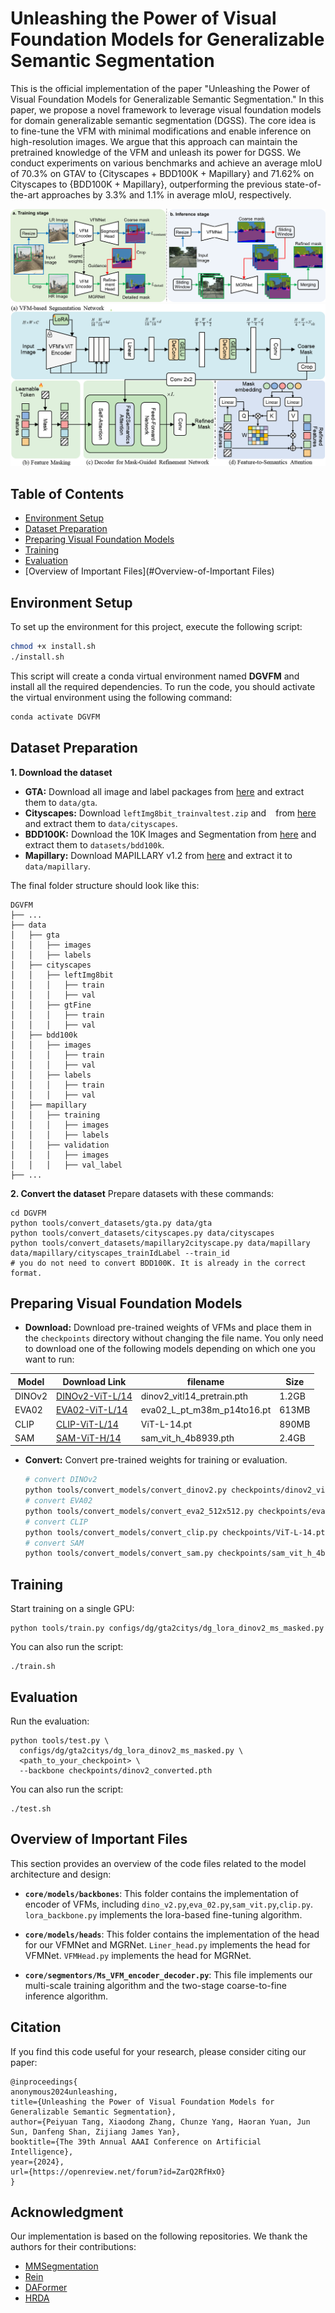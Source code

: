 # Unleashing the Power of Visual Foundation Models for Generalizable Semantic Segmentation

This is the official implementation of the paper "Unleashing the Power of Visual Foundation Models for Generalizable Semantic Segmentation." In this paper, we propose a novel framework to leverage visual foundation models for domain generalizable semantic segmentation (DGSS). The core idea is to fine-tune the VFM with minimal modifications and enable inference on high-resolution images. We argue that this approach can maintain the pretrained knowledge of the VFM and unleash its power for DGSS.
We conduct experiments on various benchmarks and achieve an average mIoU of 70.3% on GTAV to {Cityscapes + BDD100K + Mapillary} and 71.62% on Cityscapes to {BDD100K + Mapillary}, outperforming the previous state-of-the-art approaches by 3.3% and 1.1% in average mIoU, respectively.

![figure2.png](resources/figure2.png)
![figure3.png](resources/figure3.png)

## Table of Contents

- [Environment Setup](#environment-setup)
- [Dataset Preparation](#dataset-preparation)
- [Preparing Visual Foundation Models](#preparing-visual-foundation-models)
- [Training](#training)
- [Evaluation](#evaluation)	
- [Overview of Important Files](#Overview-of-Important Files)

## Environment Setup

To set up the environment for this project, execute the following script:

```bash
chmod +x install.sh
./install.sh
```

This script will create a conda virtual environment named **DGVFM** and install all the required dependencies. To run the code, you should activate the virtual environment using the following command:

```bash
conda activate DGVFM
```

## Dataset Preparation

**1. Download the dataset**

* **GTA:**  Download all image and label packages from [here](https://download.visinf.tu-darmstadt.de/data/from_games/) and extract them to `data/gta`.
* **Cityscapes:** Download `leftImg8bit_trainvaltest.zip` and ` ` from [here](https://www.cityscapes-dataset.com/downloads/) and extract them to `data/cityscapes`.
* **BDD100K:** Download the 10K Images and Segmentation from [here](https://bdd-data.berkeley.edu/portal.html#download) and extract them to `datasets/bdd100k`.
* **Mapillary:** Download MAPILLARY v1.2 from [here](https://research.mapillary.com/) and extract it to `data/mapillary`.

The final folder structure should look like this:

```
DGVFM
├── ...
├── data
│   ├── gta
│   │   ├── images
│   │   ├── labels
│   ├── cityscapes
│   │   ├── leftImg8bit
│   │   │   ├── train
│   │   │   ├── val
│   │   ├── gtFine
│   │   │   ├── train
│   │   │   ├── val
│   ├── bdd100k
│   │   ├── images
│   │   │   ├── train
│   │   │   ├── val
│   │   ├── labels
│   │   │   ├── train
│   │   │   ├── val
│   ├── mapillary
│   │   ├── training
│   │   │   ├── images
│   │   │   ├── labels
│   │   ├── validation
│   │   │   ├── images
│   │   │   ├── val_label
├── ...
```

**2. Convert the dataset**
Prepare datasets with these commands:

```shell
cd DGVFM
python tools/convert_datasets/gta.py data/gta 
python tools/convert_datasets/cityscapes.py data/cityscapes
python tools/convert_datasets/mapillary2cityscape.py data/mapillary data/mapillary/cityscapes_trainIdLabel --train_id
# you do not need to convert BDD100K. It is already in the correct format.
```


## Preparing Visual Foundation Models

* **Download:** Download pre-trained weights of VFMs and place them in the `checkpoints` directory without changing the file name. You only need to download one of the following models depending on which one you want to run:

| Model  | Download Link                                                | filename                   | Size  |
| ------ | ------------------------------------------------------------ | -------------------------- | ----- |
| DINOv2 | [DINOv2-ViT-L/14](https://dl.fbaipublicfiles.com/dinov2/dinov2_vitl14/dinov2_vitl14_pretrain.pth) | dinov2_vitl14_pretrain.pth | 1.2GB |
| EVA02  | [EVA02-ViT-L/14](https://huggingface.co/Yuxin-CV/EVA-02/resolve/main/eva02/pt/eva02_L_pt_m38m_p14to16.pt) | eva02_L_pt_m38m_p14to16.pt | 613MB |
| CLIP   | [CLIP-ViT-L/14](https://openaipublic.azureedge.net/clip/models/b8cca3fd41ae0c99ba7e8951adf17d267cdb84cd88be6f7c2e0eca1737a03836/ViT-L-14.pt) | ViT-L-14.pt                | 890MB |
| SAM    | [SAM-ViT-H/14](https://dl.fbaipublicfiles.com/segment_anything/sam_vit_h_4b8939.pth) | sam_vit_h_4b8939.pth       | 2.4GB |

* **Convert:** Convert pre-trained weights for training or evaluation.

  ```bash
  # convert DINOv2
  python tools/convert_models/convert_dinov2.py checkpoints/dinov2_vitl14_pretrain.pth checkpoints/dinov2_converted.pth
  # convert EVA02
  python tools/convert_models/convert_eva2_512x512.py checkpoints/eva02_L_pt_m38m_p14to16.pt checkpoints/eva02_L_converted.pth
  # convert CLIP
  python tools/convert_models/convert_clip.py checkpoints/ViT-L-14.pt checkpoints/CLIP-ViT-L_converted.pth
  # convert SAM
  python tools/convert_models/convert_sam.py checkpoints/sam_vit_h_4b8939.pth checkpoints/sam_vit_h_converted.pth
  ```

## Training

Start training on a single GPU:

```
python tools/train.py configs/dg/gta2citys/dg_lora_dinov2_ms_masked.py
```

You can also run the script: 

```
./train.sh
```

## Evaluation

  Run the evaluation:

  ```
python tools/test.py \
    configs/dg/gta2citys/dg_lora_dinov2_ms_masked.py \
    <path_to_your_checkpoint> \
    --backbone checkpoints/dinov2_converted.pth
  ```

You can also run the script: 

```
./test.sh
```

## Overview of Important Files

This section provides an overview of the code files related to the model architecture and design:

- **`core/models/backbones`**: This folder contains the implementation of encoder of VFMs, including `dino_v2.py`,`eva_02.py`,`sam_vit.py`,`clip.py`. `lora_backbone.py` implements the lora-based fine-tuning algorithm.

- **`core/models/heads`**: This folder contains the implementation of the head for our VFMNet and MGRNet. `Liner_head.py` implements the head for VFMNet. `VFMHead.py` implements the head for MGRNet.

- **`core/segmentors/Ms_VFM_encoder_decoder.py`**: This file implements our multi-scale training algorithm and the two-stage coarse-to-fine inference algorithm.

## Citation

If you find this code useful for your research, please consider citing our paper:

```
@inproceedings{
anonymous2024unleashing,
title={Unleashing the Power of Visual Foundation Models for Generalizable Semantic Segmentation},
author={Peiyuan Tang, Xiaodong Zhang, Chunze Yang, Haoran Yuan, Jun Sun, Danfeng Shan, Zijiang James Yan},
booktitle={The 39th Annual AAAI Conference on Artificial Intelligence},
year={2024},
url={https://openreview.net/forum?id=ZarQ2RfHxO}
}
```

## Acknowledgment

Our implementation is based on the following repositories. We thank the authors for their contributions:

- [MMSegmentation](https://github.com/open-mmlab/mmsegmentation)
- [Rein](https://github.com/w1oves/Rein?tab=readme-ov-file)
- [DAFormer](https://github.com/lhoyer/DAFormer)
- [HRDA](https://github.com/lhoyer/HRDA)
